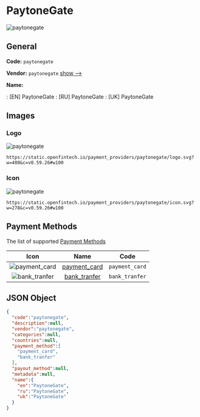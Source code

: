 
# PaytoneGate 
![paytonegate](https://static.openfintech.io/payment_providers/paytonegate/logo.svg?w=400&c=v0.59.26#w100)  

## General 
 
**Code:** `paytonegate` 
 
**Vendor:** `paytonegate` [show -->](/vendors/paytonegate/) 
 
**Name:** 
 
:	[EN] PaytoneGate 
:	[RU] PaytoneGate 
:	[UK] PaytoneGate 
 

## Images 

### Logo 
 
![paytonegate](https://static.openfintech.io/payment_providers/paytonegate/logo.svg?w=400&c=v0.59.26#w100)  

```
https://static.openfintech.io/payment_providers/paytonegate/logo.svg?w=400&c=v0.59.26#w100
```  

### Icon 
 
![paytonegate](https://static.openfintech.io/payment_providers/paytonegate/icon.svg?w=278&c=v0.59.26#w100)  

```
https://static.openfintech.io/payment_providers/paytonegate/icon.svg?w=278&c=v0.59.26#w100
```  

## Payment Methods 
 
The list of supported [Payment Methods](/payment-methods/) 

|Icon|Name|Code| 
|:---:|:---:|:---:| 
|![payment_card](https://static.openfintech.io/payment_methods/payment_card/icon.svg?w=278&c=v0.59.26#w100) |[payment_card](/payment-methods/payment_card/)|`payment_card`| 
|![bank_tranfer](https://static.openfintech.io/payment_methods/bank_tranfer/icon.svg?w=278&c=v0.59.26#w100) |[bank_tranfer](/payment-methods/bank_tranfer/)|`bank_tranfer`| 
 

## JSON Object 

```json
{
  "code":"paytonegate",
  "description":null,
  "vendor":"paytonegate",
  "categories":null,
  "countries":null,
  "payment_method":[
    "payment_card",
    "bank_tranfer"
  ],
  "payout_method":null,
  "metadata":null,
  "name":{
    "en":"PaytoneGate",
    "ru":"PaytoneGate",
    "uk":"PaytoneGate"
  }
}
```  
